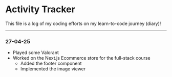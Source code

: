 # Activity Tracker

This file is a log of my coding efforts on my learn-to-code journey (diary)!

---

### 27-04-25

- Played some Valorant
- Worked on the Next.js Ecommerce store for the full-stack course
  - Added the footer component
  - Implemented the image viewer
